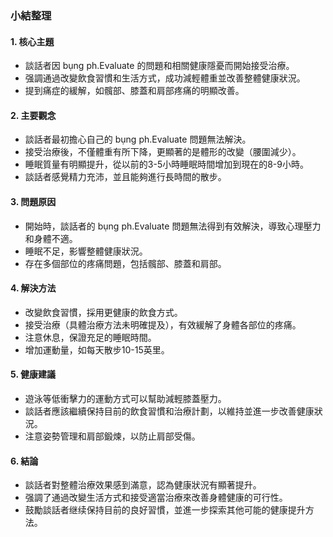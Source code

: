 ### 小結整理

#### 1. **核心主題**
   - 談話者因 bụng ph.Evaluate 的問題和相關健康隱憂而開始接受治療。
   - 强調通過改變飲食習慣和生活方式，成功減輕體重並改善整體健康狀況。
   - 提到痛症的緩解，如髖部、膝蓋和肩部疼痛的明顯改善。

#### 2. **主要觀念**
   - 談話者最初擔心自己的 bụng ph.Evaluate 問題無法解決。
   - 接受治療後，不僅體重有所下降，更顯著的是體形的改變（腰圍減少）。
   - 睡眠質量有明顯提升，從以前的3-5小時睡眠時間增加到現在的8-9小時。
   - 談話者感覺精力充沛，並且能夠進行長時間的散步。

#### 3. **問題原因**
   - 開始時，談話者的 bụng ph.Evaluate 問題無法得到有效解決，導致心理壓力和身體不適。
   - 睡眠不足，影響整體健康狀況。
   - 存在多個部位的疼痛問題，包括髖部、膝蓋和肩部。

#### 4. **解決方法**
   - 改變飲食習慣，採用更健康的飲食方式。
   - 接受治療（具體治療方法未明確提及），有效緩解了身體各部位的疼痛。
   - 注意休息，保證充足的睡眠時間。
   - 增加運動量，如每天散步10-15英里。

#### 5. **健康建議**
   - 遊泳等低衝擊力的運動方式可以幫助減輕膝蓋壓力。
   - 談話者應該繼續保持目前的飲食習慣和治療計劃，以維持並進一步改善健康狀況。
   - 注意姿勢管理和肩部鍛煉，以防止肩部受傷。

#### 6. **結論**
   - 談話者對整體治療效果感到滿意，認為健康狀況有顯著提升。
   - 强調了通過改變生活方式和接受適當治療來改善身體健康的可行性。
   - 鼓勵談話者继续保持目前的良好習慣，並進一步探索其他可能的健康提升方法。